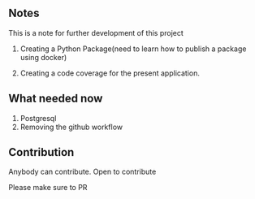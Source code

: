 ## Notes 

This is a note for further development of this project 

1. Creating a Python Package(need to learn how to publish a package using docker)

2. Creating a code coverage for the present application.

## What needed now 

1. Postgresql
2. Removing the github workflow 


## Contribution 

Anybody can contribute. Open to contribute

Please make sure to PR 
